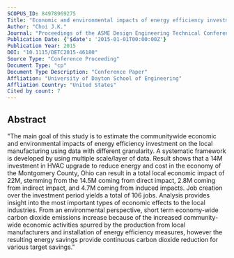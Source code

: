 ```yaml
---
SCOPUS_ID: 84978969275
Title: "Economic and environmental impacts of energy efficiency investment on local manufacturers"
Author: "Choi J.K."
Journal: "Proceedings of the ASME Design Engineering Technical Conference"
Publication Date: {'$date': '2015-01-01T00:00:00Z'}
Publication Year: 2015
DOI: "10.1115/DETC2015-46180"
Source Type: "Conference Proceeding"
Document Type: "cp"
Document Type Description: "Conference Paper"
Affliation: "University of Dayton School of Engineering"
Affliation Country: "United States"
Cited by count: 7
---
```


## Abstract
"The main goal of this study is to estimate the communitywide economic and environmental impacts of energy efficiency investment on the local manufacturing using data with different granularity. A systematic framework is developed by using multiple scale/layer of data. Result shows that a 14M investment in HVAC upgrade to reduce energy and cost in the economy of the Montgomery County, Ohio can result in a total local economic impact of 22M, stemming from the 14.5M coming from direct impact, 2.8M coming from indirect impact, and 4.7M coming from induced impacts. Job creation over the investment period yields a total of 106 jobs. Analysis provides insight into the most important types of economic effects to the local industries. From an environmental perspective, short term economy-wide carbon dioxide emissions increase because of the increased community-wide economic activities spurred by the production from local manufacturers and installation of energy efficiency measures, however the resulting energy savings provide continuous carbon dioxide reduction for various target savings."
